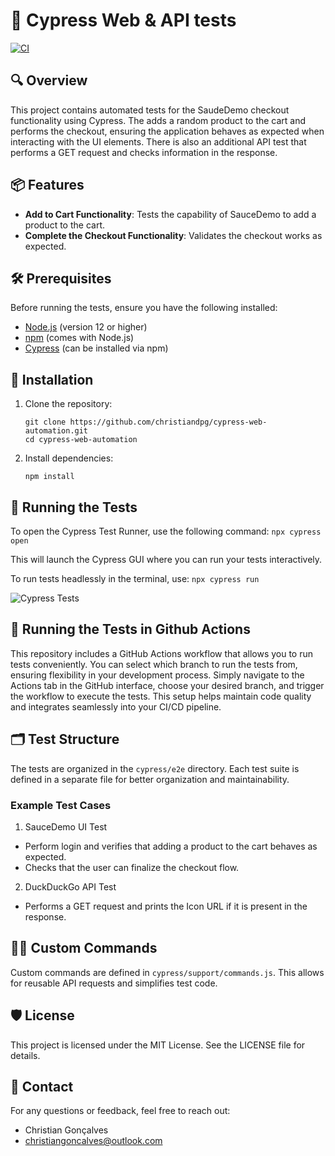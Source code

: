 # 🧪 Cypress Web & API tests
[![CI](https://github.com/christiandpg/cypress-web-automation/actions/workflows/cypress.yml/badge.svg?branch=main)](https://github.com/christiandpg/cypress-web-automation/actions/workflows/cypress.yml)
## 🔍 Overview

This project contains automated tests for the SaudeDemo checkout functionality using Cypress. The adds a random product to the cart and performs the checkout, ensuring the application behaves as expected when interacting with the UI elements. There is also an additional API test that performs a GET request and checks information in the response.

## 📦 Features

- **Add to Cart Functionality**: Tests the capability of SauceDemo to add a product to the cart.
- **Complete the Checkout Functionality**: Validates the checkout works as expected.

## 🛠️ Prerequisites

Before running the tests, ensure you have the following installed:

- [Node.js](https://nodejs.org/) (version 12 or higher)
- [npm](https://www.npmjs.com/get-npm) (comes with Node.js)
- [Cypress](https://www.cypress.io/) (can be installed via npm)

## 🚀 Installation

1. Clone the repository:

   ```
   git clone https://github.com/christiandpg/cypress-web-automation.git
   cd cypress-web-automation
2. Install dependencies:

    ```
    npm install
## 🏃 Running the Tests

To open the Cypress Test Runner, use the following command: `npx cypress open`

This will launch the Cypress GUI where you can run your tests interactively.

To run tests headlessly in the terminal, use: `npx cypress run`

![Cypress Tests](https://media4.giphy.com/media/v1.Y2lkPTc5MGI3NjExbmIyczVzYjhzZ25pbXoxOXVhY2hiYjd0Y3dyOWJxNWJsM2N3bXE3bCZlcD12MV9pbnRlcm5hbF9naWZfYnlfaWQmY3Q9Zw/1qNeUOyrnSdaFDTnDN/giphy.gif)

## 🔄 Running the Tests in Github Actions

This repository includes a GitHub Actions workflow that allows you to run tests conveniently. You can select which branch to run the tests from, ensuring flexibility in your development process. Simply navigate to the Actions tab in the GitHub interface, choose your desired branch, and trigger the workflow to execute the tests. This setup helps maintain code quality and integrates seamlessly into your CI/CD pipeline.

## 🗂️ Test Structure

The tests are organized in the `cypress/e2e` directory. Each test suite is defined in a separate file for better organization and maintainability.

### Example Test Cases
1. SauceDemo UI Test
- Perform login and verifies that adding a product to the cart behaves as expected.
- Checks that the user can finalize the checkout flow.


2. DuckDuckGo API Test
- Performs a GET request and prints the Icon URL if it is present in the response.

## 🧑‍💻 Custom Commands

Custom commands are defined in `cypress/support/commands.js`. This allows for reusable API requests and simplifies test code.


## 🛡️ License

This project is licensed under the MIT License. See the LICENSE file for details.

## 📧 Contact

For any questions or feedback, feel free to reach out:

- Christian Gonçalves
- christiangoncalves@outlook.com
